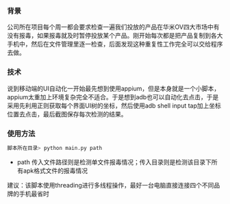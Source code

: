 ### 背景
公司所在项目每个周一都会要求检查一遍我们投放的产品在华米OV四大市场中有没有报毒，如果报毒就及时暂停投放某个产品。刚开始每次都是把产品复制到各大手机中，然后在文件管理里逐一检查，后面发现这种重复性工作完全可以交给程序去做。

### 技术
说到移动端的UI自动化一开始最先想到使用appium，但是本身就是一个小脚本，appium太重加上环境复杂完全不适合。于是想到adb也可以自动化去点击，于是采用先利用正则获取每个界面UI树的坐标，然后使用adb shell input tap加上坐标位置去点击，最后截图保存每次检测的结果。

### 使用方法
```python
脚本所在目录> python main.py path
```
- path  传入文件路径则是检测单文件报毒情况；传入目录则是检测该目录下所有apk格式文件的报毒情况

建议：该脚本使用threading进行多线程操作，最好一台电脑直接连接四个不同品牌的手机最省时
